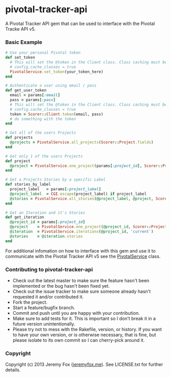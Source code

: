 pivotal-tracker-api
===================

A Pivotal Tracker API gem that can be used to interface with the Pivotal Tracke API v5.

### Basic Example

```ruby
# Use your personal Pivotal token
def set_token
  # This will set the @token in the Client class. Class caching must be enabled for the token to persist.
  # config.cache_classes = true
  PivotalService.set_token(your_token_here)
end
```

```ruby
# Authenticate a user using email / pass
def get_user_token
  email = params[:email]
  pass = params[:pass]
  # This will set the @token in the Client class. Class caching must be enabled for the token to persist.
  # config.cache_classes = true
  token = Scorer::Client.token(email, pass)
  # do something with the token
end
```

```ruby
# Get all of the users Projects
def projects
  @projects = PivotalService.all_projects(Scorer::Project.fields)
end
```

```ruby
# Get only 1 of the users Projects
def project
  @project = PivotalService.one_project(params[:project_id], Scorer::Project.fields)
end
```

```ruby
# Get a Projects Stories by a specific Label
def stories_by_label
  project_label   = params[:project_label]
  @project_label  = CGI.escape(project_label) if project_label
  @stories = PivotalService.all_stories(@project_label, @project, Scorer::Story.fields) if @project_label
end
```

```ruby
# Get an Iteration and it's Stories
def get_iteration
  @project_id = params[:project_id]
  @project    = PivotalService.one_project(@project_id, Scorer::Project.fields)
  @iteration  = PivotalService.iterations(@project_id, 'current')
  @stories    = @iteration.stories
end
```

For additional infomation on how to interface with this gem and use it to communicate with the Pivotal Tracker API v5 see the [PivotalService](https://github.com/atljeremy/pivotal-tracker-api/blob/master/lib/pivotal-tracker-api/pivotal_service.rb) class.

### Contributing to pivotal-tracker-api
 
* Check out the latest master to make sure the feature hasn't been implemented or the bug hasn't been fixed yet.
* Check out the issue tracker to make sure someone already hasn't requested it and/or contributed it.
* Fork the project.
* Start a feature/bugfix branch.
* Commit and push until you are happy with your contribution.
* Make sure to add tests for it. This is important so I don't break it in a future version unintentionally.
* Please try not to mess with the Rakefile, version, or history. If you want to have your own version, or is otherwise necessary, that is fine, but please isolate to its own commit so I can cherry-pick around it.

### Copyright

Copyright (c) 2013 Jeremy Fox ([jeremyfox.me](http://www.jeremyfox.me)). See LICENSE.txt for
further details.

